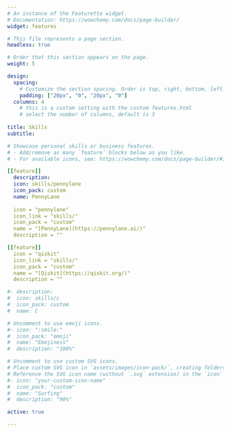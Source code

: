 ```yaml
---
# An instance of the Featurette widget.
# Documentation: https://wowchemy.com/docs/page-builder/
widget: features

# This file represents a page section.
headless: true

# Order that this section appears on the page.
weight: 5

design:
  spacing:
    # Customize the section spacing. Order is top, right, bottom, left.
    padding: ["20px", "0", "20px", "0"]
  columns: 4
    # this is a custom setting with the custom features.html
    # select the number of columns, default is 3
    
title: Skills
subtitle:

# Showcase personal skills or business features.
# - Add/remove as many `feature` blocks below as you like.
# - For available icons, see: https://wowchemy.com/docs/page-builder/#icons

[[feature]]
  description:
  icon: skills/pennylane
  icon_pack: custom
  name: PennyLane
  
  icon = "pennylane"
  icon_link = "skills/"
  icon_pack = "custom"
  name = "[PennyLane](https://pennylane.ai/)"
  description = ""

[[feature]]
  icon = "qiskit"
  icon_link = "skills/"
  icon_pack = "custom"
  name = "[Qiskit](https://qiskit.org/)"
  description = ""

#- description:
#  icon: skills/c
#  icon_pack: custom
#  name: C

# Uncomment to use emoji icons.
#- icon: ":smile:"
#  icon_pack: "emoji"
#  name: "Emojiness"
#  description: "100%"  

# Uncomment to use custom SVG icons.
# Place custom SVG icon in `assets/images/icon-pack/`, creating folders if necessary.
# Reference the SVG icon name (without `.svg` extension) in the `icon` field.
#- icon: "your-custom-icon-name"
#  icon_pack: "custom"
#  name: "Surfing"
#  description: "90%"

active: true

---
```

